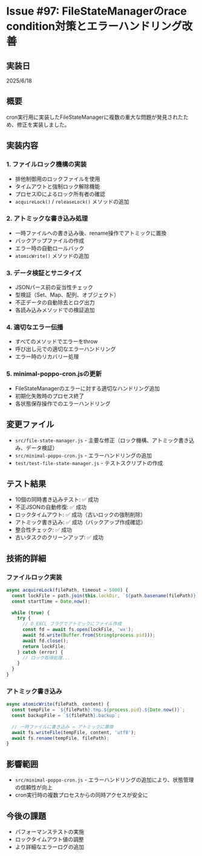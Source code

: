 # Issue #97: FileStateManagerのrace condition対策とエラーハンドリング改善

## 実装日
2025/6/18

## 概要
cron実行用に実装したFileStateManagerに複数の重大な問題が発見されたため、修正を実装しました。

## 実装内容

### 1. ファイルロック機構の実装
- 排他制御用のロックファイルを使用
- タイムアウトと強制ロック解除機能
- プロセスIDによるロック所有者の確認
- `acquireLock()` / `releaseLock()` メソッドの追加

### 2. アトミックな書き込み処理
- 一時ファイルへの書き込み後、rename操作でアトミックに置換
- バックアップファイルの作成
- エラー時の自動ロールバック
- `atomicWrite()` メソッドの追加

### 3. データ検証とサニタイズ
- JSONパース前の妥当性チェック
- 型検証（Set、Map、配列、オブジェクト）
- 不正データの自動除去とログ出力
- 各読み込みメソッドでの検証追加

### 4. 適切なエラー伝播
- すべてのメソッドでエラーをthrow
- 呼び出し元での適切なエラーハンドリング
- エラー時のリカバリー処理

### 5. minimal-poppo-cron.jsの更新
- FileStateManagerのエラーに対する適切なハンドリング追加
- 初期化失敗時のプロセス終了
- 各状態保存操作でのエラーハンドリング

## 変更ファイル
- `src/file-state-manager.js` - 主要な修正（ロック機構、アトミック書き込み、データ検証）
- `src/minimal-poppo-cron.js` - エラーハンドリングの追加
- `test/test-file-state-manager.js` - テストスクリプトの作成

## テスト結果
- 10個の同時書き込みテスト: ✅ 成功
- 不正JSONの自動修復: ✅ 成功
- ロックタイムアウト: ✅ 成功（古いロックの強制削除）
- アトミック書き込み: ✅ 成功（バックアップ作成確認）
- 整合性チェック: ✅ 成功
- 古いタスクのクリーンアップ: ✅ 成功

## 技術的詳細

### ファイルロック実装
```javascript
async acquireLock(filePath, timeout = 5000) {
  const lockFile = path.join(this.lockDir, `${path.basename(filePath)}.lock`);
  const startTime = Date.now();
  
  while (true) {
    try {
      // O_EXCL フラグでアトミックにファイル作成
      const fd = await fs.open(lockFile, 'wx');
      await fd.write(Buffer.from(String(process.pid)));
      await fd.close();
      return lockFile;
    } catch (error) {
      // ロック取得処理...
    }
  }
}
```

### アトミック書き込み
```javascript
async atomicWrite(filePath, content) {
  const tempFile = `${filePath}.tmp.${process.pid}.${Date.now()}`;
  const backupFile = `${filePath}.backup`;
  
  // 一時ファイルに書き込み → アトミックに置換
  await fs.writeFile(tempFile, content, 'utf8');
  await fs.rename(tempFile, filePath);
}
```

## 影響範囲
- `src/minimal-poppo-cron.js` - エラーハンドリングの追加により、状態管理の信頼性が向上
- cron実行時の複数プロセスからの同時アクセスが安全に

## 今後の課題
- パフォーマンステストの実施
- ロックタイムアウト値の調整
- より詳細なエラーログの追加